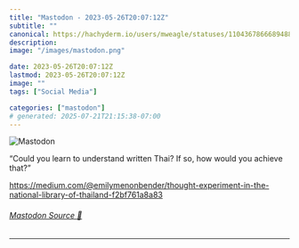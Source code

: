 ```yaml
---
title: "Mastodon - 2023-05-26T20:07:12Z"
subtitle: ""
canonical: https://hachyderm.io/users/mweagle/statuses/110436786668948851
description:
image: "/images/mastodon.png"

date: 2023-05-26T20:07:12Z
lastmod: 2023-05-26T20:07:12Z
image: ""
tags: ["Social Media"]

categories: ["mastodon"]
# generated: 2025-07-21T21:15:38-07:00
---
```

![Mastodon](/images/mastodon.png)

<p>“Could you learn to understand written Thai? If so, how would you achieve that?”</p><p><a href="https://medium.com/@emilymenonbender/thought-experiment-in-the-national-library-of-thailand-f2bf761a8a83" target="_blank" rel="nofollow noopener noreferrer" translate="no"><span class="invisible">https://</span><span class="ellipsis">medium.com/@emilymenonbender/t</span><span class="invisible">hought-experiment-in-the-national-library-of-thailand-f2bf761a8a83</span></a></p>


###### [Mastodon Source 🐘](https://hachyderm.io/@mweagle/110436786668948851)

___
